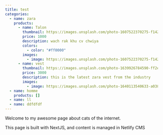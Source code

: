 ```yaml
---
title: test
categories:
  - name: zara
    products:
      - name: Talon
        thumbnail: https://images.unsplash.com/photo-1607522370275-f14206abe5d3?ixlib=rb-4.0.3&ixid=MnwxMjA3fDB8MHxwaG90by1wYWdlfHx8fGVufDB8fHx8&auto=format&fit=crop&w=1121&q=80
        price: 1000
        description: wach rak khu cv chwiya
        colors:
          - color: "#ff0000"
        images:
          - image: https://images.unsplash.com/photo-1607522370275-f14206abe5d3?ixlib=rb-4.0.3&ixid=MnwxMjA3fDB8MHxwaG90by1wYWdlfHx8fGVufDB8fHx8&auto=format&fit=crop&w=1121&q=80
      - name: vest
        thumbnail: https://images.unsplash.com/photo-1639926784590-ff2ef4757bf3?ixlib=rb-4.0.3&ixid=MnwxMjA3fDB8MHxwaG90by1wYWdlfHx8fGVufDB8fHx8&auto=format&fit=crop&w=379&q=80
        price: 3000
        description: this is the latest zara vest from the industry
        images:
          - image: https://images.unsplash.com/photo-1640113540633-a0389dd64e5e?ixlib=rb-4.0.3&ixid=MnwxMjA3fDB8MHxwaG90by1wYWdlfHx8fGVufDB8fHx8&auto=format&fit=crop&w=602&q=80
  - name: homme
    products: []
  - name: ll
  - name: ddfdfdf
---
```

Welcome to my awesome page about cats of the internet.

This page is built with NextJS, and content is managed in Netlify CMS
